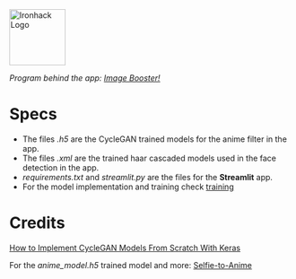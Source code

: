 <img src="https://bit.ly/2VnXWr2" alt="Ironhack Logo" width="100"/>

*Program behind the app: [Image Booster!](https://srangelp-images-booster-streamlit-pep29d.streamlit.app)*
 
# Specs

- The files *.h5* are the CycleGAN trained models for the anime filter in the app.
- The files *.xml* are the trained haar cascaded models used in the face detection in the app.
- *requirements.txt* and *streamlit.py* are the files for the **Streamlit** app.
- For the model implementation and training check [training](training.ipynb)

# Credits

[How to Implement CycleGAN Models From Scratch With Keras](https://machinelearningmastery.com/how-to-develop-cyclegan-models-from-scratch-with-keras/)

For the *anime_model.h5* trained model and more: [Selfie-to-Anime](https://github.com/deepbodra97/Selfie-to-Anime)


